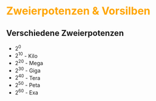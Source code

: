 # <font color = "orange">Zweierpotenzen & Vorsilben</font>
## Verschiedene Zweierpotenzen
- $2^0$
- $2^{10}$ - Kilo
- $2^{20}$ - Mega
- $2^{30}$ - Giga
- $2^{40}$ - Tera
- $2^{50}$ - Peta
- $2^{60}$ - Exa